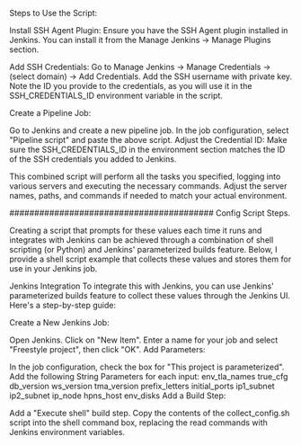 Steps to Use the Script:

Install SSH Agent Plugin:
Ensure you have the SSH Agent plugin installed in Jenkins. You can install it from the Manage Jenkins -> Manage Plugins section.

Add SSH Credentials:
Go to Manage Jenkins -> Manage Credentials -> (select domain) -> Add Credentials. Add the SSH username with private key. Note the ID you provide to the credentials, as you will use it in the SSH_CREDENTIALS_ID environment variable in the script.

Create a Pipeline Job:

Go to Jenkins and create a new pipeline job.
In the job configuration, select "Pipeline script" and paste the above script.
Adjust the Credential ID:
Make sure the SSH_CREDENTIALS_ID in the environment section matches the ID of the SSH credentials you added to Jenkins.

This combined script will perform all the tasks you specified, logging into various servers and executing the necessary commands. Adjust the server names, paths, and commands if needed to match your actual environment.


#########################################
Config Script Steps.

Creating a script that prompts for these values each time it runs and integrates with Jenkins can be achieved through a combination of shell scripting (or Python) and Jenkins' parameterized builds feature. Below, I provide a shell script example that collects these values and stores them for use in your Jenkins job.

Jenkins Integration
To integrate this with Jenkins, you can use Jenkins' parameterized builds feature to collect these values through the Jenkins UI. Here's a step-by-step guide:

Create a New Jenkins Job:

Open Jenkins.
Click on "New Item".
Enter a name for your job and select "Freestyle project", then click "OK".
Add Parameters:

In the job configuration, check the box for "This project is parameterized".
Add the following String Parameters for each input:
env_tla_names
true_cfg
db_version
ws_version
tma_version
prefix_letters
initial_ports
ip1_subnet
ip2_subnet
ip_node
hpns_host
env_disks
Add a Build Step:

Add a "Execute shell" build step.
Copy the contents of the collect_config.sh script into the shell command box, replacing the read commands with Jenkins environment variables.


